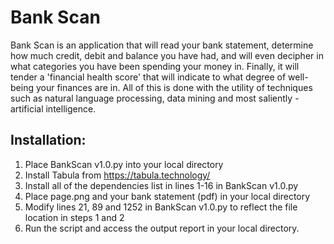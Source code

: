 # Bank Scan
Bank Scan is an application that will read your bank statement, determine how much credit, debit and balance you have had, and will even decipher in what categories you have been spending your money in. Finally, it will tender a 'financial health score' that will indicate to what degree of well-being your finances are in. All of this is done with the utility of techniques such as natural language processing, data mining and most saliently - artificial intelligence. 

## Installation:
1. Place BankScan v1.0.py into your local directory
2. Install Tabula from https://tabula.technology/
3. Install all of the dependencies list in lines 1-16 in BankScan v1.0.py
4. Place page.png and your bank statement (pdf) in your local directory
5. Modify lines 21, 89 and 1252 in BankScan v1.0.py to reflect the file location in steps 1 and 2
7. Run the script and access the output report in your local directory.
